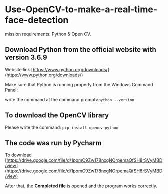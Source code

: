 # Use-OpenCV-to-make-a-real-time-face-detection
mission requirements: Python &amp; Open CV.
## Download Python from the official website with version 3.6.9
Website link [https://www.python.org/downloads/](https://www.python.org/downloads/)

Make sure that Python is running properly from the Windows Command Panel:
 
write the command at the command prompt>`python --version`
## To download the OpenCV library
Please write the command:
`pip install opencv-python`
## The code was run by Pycharm
To download [https://drive.google.com/file/d/1pomC9Zw178nxgNOrpemaQfSH8rSVyMBD/view](https://drive.google.com/file/d/1pomC9Zw178nxgNOrpemaQfSH8rSVyMBD/view)

After that, the **Completed file** is opened and the program works correctly.
